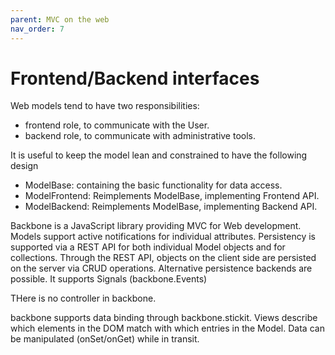```yaml
---
parent: MVC on the web
nav_order: 7
---
```

# Frontend/Backend interfaces

Web models tend to have two responsibilities:

- frontend role, to communicate with the User.
- backend role, to communicate with administrative tools.

It is useful to keep the model lean and constrained to have the following design

- ModelBase: containing the basic functionality for data access.
- ModelFrontend: Reimplements ModelBase, implementing Frontend API.
- ModelBackend: Reimplements ModelBase, implementing Backend API.


Backbone is a JavaScript library providing MVC for Web development.
Models support active notifications for individual attributes.
Persistency is supported via a REST API for both individual
Model objects and for collections. Through the REST API, 
objects on the client side are persisted on the server via CRUD
operations. Alternative persistence backends are possible.
It supports Signals (backbone.Events)

THere is no controller in backbone. 

backbone supports data binding through backbone.stickit.
Views describe which elements in the DOM match with which
entries in the Model. Data can be manipulated (onSet/onGet) while
in transit.
